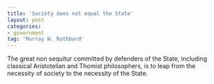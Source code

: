 ```yaml
---
title: 'Society does not equal the State'
layout: post
categories:
- government
tag: 'Murray N. Rothbard'
---
```


The great non sequitur committed by defenders of the State, including classical Aristotelian and Thomist philosophers, is to leap from the necessity of society to the necessity of the State.